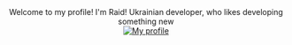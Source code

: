 

<div align="center">
  Welcome to my profile! I'm Raid! 
     Ukrainian developer, who likes developing something new
    </div>
    <div align="center">
       <a href="https://discord.gg/dEmXu2gK9x">
        <img src="https://lanyard.cnrad.dev/api/948961551954632714?idleMessage=Making%20a%20new%20bot" alt="My profile">
  </a>
       </div>
